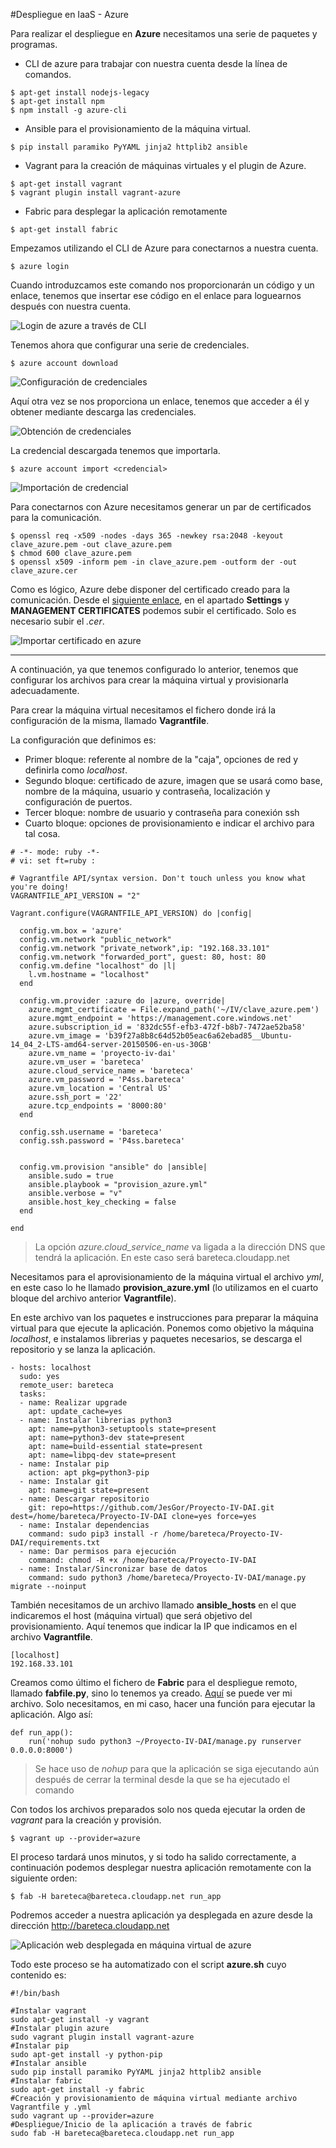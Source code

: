 #Despliegue en IaaS - Azure

Para realizar el despliegue en **Azure** necesitamos una serie de paquetes y programas.

* CLI de azure para trabajar con nuestra cuenta desde la línea de comandos.

```
$ apt-get install nodejs-legacy
$ apt-get install npm
$ npm install -g azure-cli
```

* Ansible para el provisionamiento de la máquina virtual.

`$ pip install paramiko PyYAML jinja2 httplib2 ansible`

* Vagrant para la creación de máquinas virtuales y el plugin de Azure.

```
$ apt-get install vagrant
$ vagrant plugin install vagrant-azure
```

* Fabric para desplegar la aplicación remotamente

```
$ apt-get install fabric
```

Empezamos utilizando el CLI de Azure para conectarnos a nuestra cuenta.

`$ azure login`

Cuando introduzcamos este comando nos proporcionarán un código y un enlace, tenemos que insertar ese código en el enlace para loguearnos después con nuestra cuenta.

![Login de azure a través de CLI](http://i1175.photobucket.com/albums/r628/jesusgorillo/cap1_zpso6ly4tgd.png)

Tenemos ahora que configurar una serie de credenciales.

`$ azure account download`

![Configuración de credenciales](http://i1175.photobucket.com/albums/r628/jesusgorillo/cap2_zpsrnzkrbcc.png)

Aquí otra vez se nos proporciona un enlace, tenemos que acceder a él y obtener mediante descarga las credenciales.

![Obtención de credenciales](http://i1175.photobucket.com/albums/r628/jesusgorillo/cap3_zpsyleo3inm.png)

La credencial descargada tenemos que importarla.

`$ azure account import <credencial>`

![Importación de credencial](http://i1175.photobucket.com/albums/r628/jesusgorillo/cap4_zps75zsqdkt.png)

Para conectarnos con Azure necesitamos generar un par de certificados para la comunicación.

```
$ openssl req -x509 -nodes -days 365 -newkey rsa:2048 -keyout clave_azure.pem -out clave_azure.pem
$ chmod 600 clave_azure.pem
$ openssl x509 -inform pem -in clave_azure.pem -outform der -out clave_azure.cer
```

Como es lógico, Azure debe disponer del certificado creado para la comunicación. Desde el [siguiente enlace](https://manage.windowsazure.com/), en el apartado **Settings** y **MANAGEMENT CERTIFICATES** podemos subir el certificado. Solo es necesario subir el *.cer*.

![Importar certificado en azure](http://i1175.photobucket.com/albums/r628/jesusgorillo/cap5_zpsouhbr8r4.png)

- - - 

A continuación, ya que tenemos configurado lo anterior, tenemos que configurar los archivos para crear la máquina virtual y provisionarla adecuadamente.
 
Para crear la máquina virtual necesitamos el fichero donde irá la configuración de la misma, llamado **Vagrantfile**.

La configuración que definimos es:

* Primer bloque: referente al nombre de la "caja", opciones de red y definirla como *localhost*.
* Segundo bloque: certificado de azure, imagen que se usará como base, nombre de la máquina, usuario y contraseña, localización y configuración de puertos.
* Tercer bloque: nombre de usuario y contraseña para conexión ssh
* Cuarto bloque: opciones de provisionamiento e indicar el archivo para tal cosa.


```
# -*- mode: ruby -*-
# vi: set ft=ruby :

# Vagrantfile API/syntax version. Don't touch unless you know what you're doing!
VAGRANTFILE_API_VERSION = "2"

Vagrant.configure(VAGRANTFILE_API_VERSION) do |config|

  config.vm.box = 'azure'
  config.vm.network "public_network"
  config.vm.network "private_network",ip: "192.168.33.101"
  config.vm.network "forwarded_port", guest: 80, host: 80
  config.vm.define "localhost" do |l|
    l.vm.hostname = "localhost"
  end

  config.vm.provider :azure do |azure, override|
    azure.mgmt_certificate = File.expand_path('~/IV/clave_azure.pem') 
    azure.mgmt_endpoint = 'https://management.core.windows.net'
    azure.subscription_id = '832dc55f-efb3-472f-b8b7-7472ae52ba58'
    azure.vm_image = 'b39f27a8b8c64d52b05eac6a62ebad85__Ubuntu-14_04_2-LTS-amd64-server-20150506-en-us-30GB'
    azure.vm_name = 'proyecto-iv-dai'
    azure.vm_user = 'bareteca'
    azure.cloud_service_name = 'bareteca'  
    azure.vm_password = 'P4ss.bareteca'
    azure.vm_location = 'Central US' 
    azure.ssh_port = '22'
    azure.tcp_endpoints = '8000:80'
  end   
  
  config.ssh.username = 'bareteca' 
  config.ssh.password = 'P4ss.bareteca'

  
  config.vm.provision "ansible" do |ansible|
    ansible.sudo = true
    ansible.playbook = "provision_azure.yml"
    ansible.verbose = "v"
    ansible.host_key_checking = false
  end

end
```

> La opción *azure.cloud_service_name* va ligada a la dirección DNS que tendrá la aplicación. En este caso será bareteca.cloudapp.net

Necesitamos para el aprovisionamiento de la máquina virtual el archivo *yml*, en este caso lo he llamado **provision_azure.yml** (lo utilizamos en el cuarto bloque del archivo anterior **Vagrantfile**).

En este archivo van los paquetes e instrucciones para preparar la máquina virtual para que ejecute la aplicación. Ponemos como objetivo la máquina *localhost*, e instalamos librerias y paquetes necesarios, se descarga el repositorio y se lanza la aplicación.

```
- hosts: localhost
  sudo: yes
  remote_user: bareteca
  tasks:
  - name: Realizar upgrade
    apt: update_cache=yes
  - name: Instalar librerias python3
    apt: name=python3-setuptools state=present
    apt: name=python3-dev state=present
    apt: name=build-essential state=present
    apt: name=libpq-dev state=present
  - name: Instalar pip
    action: apt pkg=python3-pip
  - name: Instalar git
    apt: name=git state=present
  - name: Descargar repositorio
    git: repo=https://github.com/JesGor/Proyecto-IV-DAI.git dest=/home/bareteca/Proyecto-IV-DAI clone=yes force=yes
  - name: Instalar dependencias
    command: sudo pip3 install -r /home/bareteca/Proyecto-IV-DAI/requirements.txt
  - name: Dar permisos para ejecución
    command: chmod -R +x /home/bareteca/Proyecto-IV-DAI
  - name: Instalar/Sincronizar base de datos
    command: sudo python3 /home/bareteca/Proyecto-IV-DAI/manage.py migrate --noinput
```

También necesitamos de un archivo llamado **ansible_hosts** en el que indicaremos el host (máquina virtual) que será objetivo del provisionamiento. Aquí tenemos que indicar la IP que indicamos en el archivo **Vagrantfile**.

```
[localhost]
192.168.33.101
```

Creamos como último el fichero de **Fabric** para el despliegue remoto, llamado **fabfile.py**, sino lo tenemos ya creado. [Aquí](https://github.com/JesGor/Proyecto-IV-DAI/blob/master/fabfile.py) se puede ver mi archivo. Solo necesitamos, en mi caso, hacer una función para ejecutar la aplicación. Algo así:

```
def run_app():
	run('nohup sudo python3 ~/Proyecto-IV-DAI/manage.py runserver 0.0.0.0:8000')
```

> Se hace uso de *nohup* para que la aplicación se siga ejecutando aún después de cerrar la terminal desde la que se ha ejecutado el comando

Con todos los archivos preparados solo nos queda ejecutar la orden de *vagrant* para la creación y provisión.

`$ vagrant up --provider=azure`

El proceso tardará unos minutos, y si todo ha salido correctamente, a continuación podemos desplegar nuestra aplicación remotamente con la siguiente orden:

`$ fab -H bareteca@bareteca.cloudapp.net run_app`

Podremos acceder a nuestra aplicación ya desplegada en azure desde la dirección http://bareteca.cloudapp.net

![Aplicación web desplegada en máquina virtual de azure](http://i1175.photobucket.com/albums/r628/jesusgorillo/cap6_zpswghgookh.png)

Todo este proceso se ha automatizado con el script **azure.sh** cuyo contenido es:

```
#!/bin/bash

#Instalar vagrant
sudo apt-get install -y vagrant
#Instalar plugin azure
sudo vagrant plugin install vagrant-azure
#Instalar pip
sudo apt-get install -y python-pip
#Instalar ansible
sudo pip install paramiko PyYAML jinja2 httplib2 ansible
#Instalar fabric
sudo apt-get install -y fabric
#Creación y provisionamiento de máquina virtual mediante archivo Vagrantfile y .yml
sudo vagrant up --provider=azure
#Despliegue/Inicio de la aplicación a través de fabric
sudo fab -H bareteca@bareteca.cloudapp.net run_app
```
